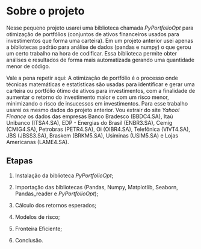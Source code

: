 # Sobre o projeto

Nesse pequeno projeto usarei uma biblioteca chamada *PyPortfolioOpt* para otimização de portfólios (conjuntos de ativos financeiros usados para investimentos que forma uma 
carteira). Em um projeto anterior usei apenas a bibliotecas padrão para análise de dados (pandas e numpy) o que gerou um certo trabalho na hora de codificar. Essa biblioteca 
permite obter análises e resultados de forma mais automatizada gerando uma quantidade menor de código.

Vale a pena repetir aqui: A otimização de portfólio é o processo onde técnicas matemáticas e estatísticas são usadas para identificar e gerar uma carteira ou portfólio ótimo de 
ativos para investimentos, com a finalidade de aumentar o retorno do investimento maior e com um risco menor, minimizando o risco de insucessos em investimentos. Para esse 
trabalho usarei os mesmo dados do projeto anterior. Vou extrair do site *Yahoo! Finance* os dados das empresas Banco Bradesco (BBDC4.SA), Itaú Unibanco (ITSA4.SA), EDP - Energias 
do Brasil (ENBR3.SA), Cemig (CMIG4.SA), Petrobras (PETR4.SA), Oi (OIBR4.SA), Telefônica (VIVT4.SA), JBS (JBSS3.SA), Braskem (BRKM5.SA), Usiminas (USIM5.SA) e Lojas Americanas (LAME4.SA).

## Etapas

1) Instalação da biblioteca *PyPortfolioOpt*;

2) Importação das bibliotecas (Pandas, Numpy, Matplotlib, Seaborn, Pandas_reader e *PyPortfolioOpt*);

3) Cálculo dos retornos esperados;

4) Modelos de risco;

5) Fronteira Eficiente;

6) Conclusão.
